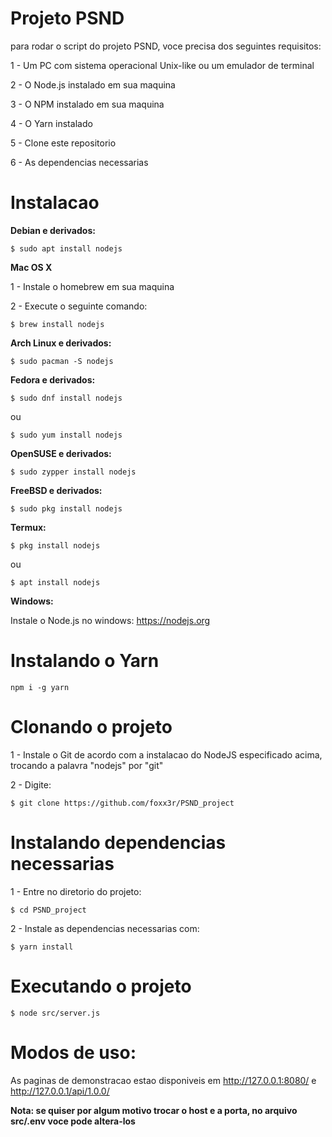 # Projeto PSND

para rodar o script do projeto PSND, voce precisa dos seguintes requisitos:

1 - Um PC com sistema operacional Unix-like ou um emulador de terminal

2 - O Node.js instalado em sua maquina

3 - O NPM instalado em sua maquina

4 - O Yarn instalado

5 - Clone este repositorio

6 - As dependencias necessarias


# Instalacao

**Debian e derivados:**

`$ sudo apt install nodejs`


**Mac OS X**

1 - Instale o homebrew em sua maquina

2 - Execute o seguinte comando:

`$ brew install nodejs`


**Arch Linux e derivados:**

`$ sudo pacman -S nodejs`


**Fedora e derivados:**

`$ sudo dnf install nodejs`

ou

`$ sudo yum install nodejs`


**OpenSUSE e derivados:**

`$ sudo zypper install nodejs`


**FreeBSD e derivados:**

`$ sudo pkg install nodejs`


**Termux:**

`$ pkg install nodejs`

ou

`$ apt install nodejs`


**Windows:**

Instale o Node.js no windows: https://nodejs.org


# Instalando o Yarn

`npm i -g yarn`


# Clonando o projeto

1 - Instale o Git de acordo com a instalacao do NodeJS especificado acima, trocando a palavra "nodejs" por "git"

2 - Digite:

`$ git clone https://github.com/foxx3r/PSND_project`


# Instalando dependencias necessarias

1 - Entre no diretorio do projeto:

`$ cd PSND_project`

2 - Instale as dependencias necessarias com:

`$ yarn install`


# Executando o projeto

`$ node src/server.js`


# Modos de uso:

As paginas de demonstracao estao disponiveis em http://127.0.0.1:8080/ e http://127.0.0.1/api/1.0.0/

**Nota: se quiser por algum motivo trocar o host e a porta, no arquivo src/.env voce pode altera-los**
